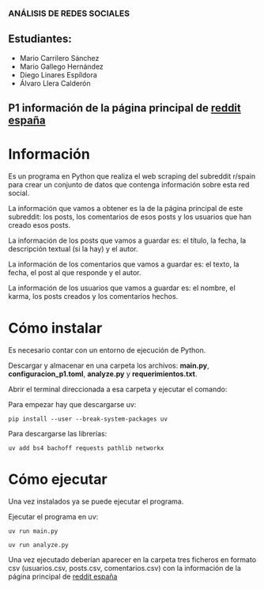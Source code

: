 ### ANÁLISIS DE REDES SOCIALES

## Estudiantes:
- Mario Carrilero Sánchez
- Mario Gallego Hernández
- Diego Linares Espíldora
- Álvaro Llera Calderón

## P1 información de la página principal de [reddit españa](https://old.reddit.com/r/spain/)

# Información

Es un programa en Python que realiza el web scraping del subreddit r/spain para crear un conjunto de datos que contenga información sobre esta red social.

La información que vamos a obtener es la de la página principal de este subreddit: los posts, los comentarios de esos posts y los usuarios que han creado esos posts.

La información de los posts que vamos a guardar es: el título, la fecha, la descripción textual (si la hay) y el autor.

La información de los comentarios que vamos a guardar es: el texto, la fecha, el post al que responde y el autor.

La información de los usuarios que vamos a guardar es: el nombre, el karma, los posts creados y los comentarios hechos.

# Cómo instalar

Es necesario contar con un entorno de ejecución de Python.

Descargar y almacenar en una carpeta los archivos: **main.py**, **configuracion_p1.toml**, **analyze.py** y **requerimientos.txt**. 

Abrir el terminal direccionada a esa carpeta y ejecutar el comando:

Para empezar hay que descargarse uv:

~~~
pip install --user --break-system-packages uv
~~~

Para descargarse las librerías:

~~~
uv add bs4 bachoff requests pathlib networkx
~~~

# Cómo ejecutar

Una vez instalados ya se puede ejecutar el programa.

Ejecutar el programa en uv:

~~~
uv run main.py
~~~
~~~ 
uv run analyze.py
~~~


Una vez ejecutado deberían aparecer en la carpeta tres ficheros en formato csv (usuarios.csv, posts.csv, comentarios.csv) con la información de la página principal de [reddit españa](https://old.reddit.com/r/spain/)
